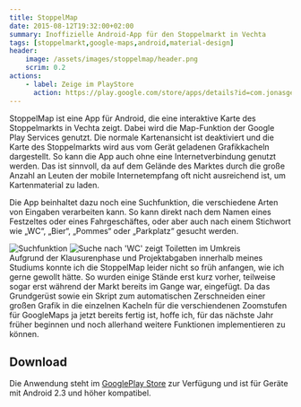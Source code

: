 ```yaml
---
title: StoppelMap
date: 2015-08-12T19:32:00+02:00
summary: Inoffizielle Android-App für den Stoppelmarkt in Vechta
tags: [stoppelmarkt,google-maps,android,material-design]
header:
    image: /assets/images/stoppelmap/header.png
    scrim: 0.2
actions:
    - label: Zeige im PlayStore
      action: https://play.google.com/store/apps/details?id=com.jonasgerdes.stoppelmap
---
```


StoppelMap ist eine App für Android, die eine interaktive Karte des Stoppelmarkts in Vechta zeigt. Dabei wird die Map-Funktion der Google Play Services genutzt. Die normale Kartenansicht ist deaktiviert und die Karte des Stoppelmarkts wird aus vom Gerät geladenen Grafikkacheln dargestellt. So kann die App auch ohne eine Internetverbindung genutzt werden. Das ist sinnvoll, da auf dem Gelände des Marktes durch die große Anzahl an Leuten der mobile Internetempfang oft nicht ausreichend ist, um Kartenmaterial zu laden.

Die App beinhaltet dazu noch eine Suchfunktion, die verschiedene Arten von Eingaben verarbeiten kann. So kann direkt nach dem Namen eines Festzeltes oder eines Fahrgeschäftes, oder aber auch nach einem Stichwort wie „WC“, „Bier“, „Pommes“ oder „Parkplatz“ gesucht werden.

<img src="/assets/images/stoppelmap/screen1.png" alt=" Suchfunktion" class="left">
<img src="/assets/images/stoppelmap/screen2.png" alt=" Suche nach 'WC' zeigt Toiletten im Umkreis" class="left">
<div class="clear"></div>
Aufgrund der Klausurenphase und Projektabgaben innerhalb meines Studiums konnte ich die StoppelMap leider nicht so früh anfangen, wie ich gerne gewollt hätte. So wurden einige Stände erst kurz vorher, teilweise sogar erst während der Markt bereits im Gange war, eingefügt. Da das Grundgerüst sowie ein Skript zum automatischen Zerschneiden einer großen Grafik in die einzelnen Kacheln für die verschiendenen Zoomstufen für GoogleMaps ja jetzt bereits fertig ist, hoffe ich, für das nächste Jahr früher beginnen und noch allerhand weitere Funktionen implementieren zu können.

## Download
Die Anwendung steht im [GooglePlay Store](https://play.google.com/store/apps/details?id=com.jonasgerdes.stoppelmap) zur Verfügung und ist für Geräte mit Android 2.3 und höher kompatibel.

